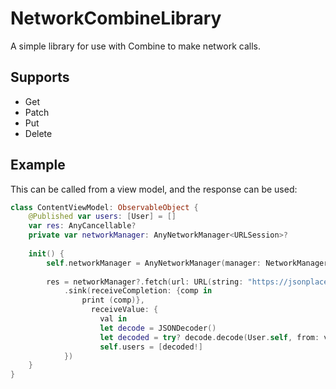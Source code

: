 # NetworkCombineLibrary

A simple library for use with Combine to make network calls.

## Supports 
- Get
- Patch
- Put
 - Delete


## Example
This can be called from a view model, and the response can be used:

```swift
class ContentViewModel: ObservableObject {
    @Published var users: [User] = []
    var res: AnyCancellable?
    private var networkManager: AnyNetworkManager<URLSession>?
    
    init() {
        self.networkManager = AnyNetworkManager(manager: NetworkManager(session: URLSession.shared))
        
        res = networkManager?.fetch(url: URL(string: "https://jsonplaceholder.typicode.com/posts/1")!, method: .get)
            .sink(receiveCompletion: {comp in
                print (comp)},
                  receiveValue: {
                    val in
                    let decode = JSONDecoder()
                    let decoded = try? decode.decode(User.self, from: val)
                    self.users = [decoded!]
            })
    }
}
```
